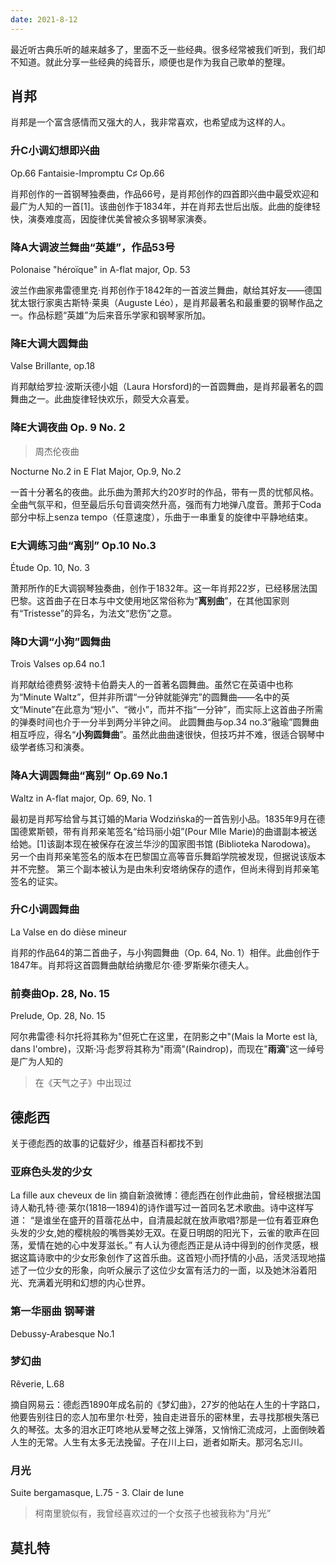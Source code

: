 ```yaml
---
date: 2021-8-12
---
```


最近听古典乐听的越来越多了，里面不乏一些经典。很多经常被我们听到，我们却不知道。就此分享一些经典的纯音乐，顺便也是作为我自己歌单的整理。

## 肖邦
肖邦是一个富含感情而又强大的人，我非常喜欢，也希望成为这样的人。

### 升C小调幻想即兴曲 
Op.66 Fantaisie-Impromptu C♯ Op.66 

肖邦创作的一首钢琴独奏曲，作品66号，是肖邦创作的四首即兴曲中最受欢迎和最广为人知的一首[1]。该曲创作于1834年，并在肖邦去世后出版。此曲的旋律轻快，演奏难度高，因旋律优美曾被众多钢琴家演奏。

### 降A大调波兰舞曲“英雄”，作品53号
Polonaise "héroïque" in A-flat major, Op. 53 

波兰作曲家弗雷德里克·肖邦创作于1842年的一首波兰舞曲，献给其好友——德国犹太银行家奥古斯特·莱奥（Auguste Léo），是肖邦最著名和最重要的钢琴作品之一。作品标题“英雄”为后来音乐学家和钢琴家所加。

### 降E大调大圆舞曲
Valse Brillante, op.18 

肖邦献给罗拉·波斯沃德小姐（Laura Horsford)的一首圆舞曲，是肖邦最著名的圆舞曲之一。此曲旋律轻快欢乐，颇受大众喜爱。

### 降E大调夜曲 Op. 9 No. 2

> 周杰伦夜曲

Nocturne No.2 in E Flat Major, Op.9, No.2 

一首十分著名的夜曲。此乐曲为萧邦大约20岁时的作品，带有一贯的忧郁风格。
全曲气氛平和，但至最后乐句音调突然升高，强而有力地弹八度音。萧邦于Coda部分中标上senza tempo（任意速度），乐曲于一串重复的旋律中平静地结束。

### E大调练习曲“离别” Op.10 No.3
Étude Op. 10, No. 3 

萧邦所作的E大调钢琴独奏曲，创作于1832年。这一年肖邦22岁，已经移居法国巴黎。这首曲子在日本与中文使用地区常俗称为“**离别曲**”，在其他国家则有“Tristesse”的异名，为法文“悲伤”之意。

### 降D大调“小狗”圆舞曲
Trois Valses op.64 no.1 

肖邦献给德费努·波特卡伯爵夫人的一首著名圆舞曲。虽然它在英语中也称为“Minute Waltz”，但并非所谓“一分钟就能弹完”的圆舞曲——名中的英文“Minute”在此意为“短小”、“微小”，而并不指“一分钟”，而实际上这首曲子所需的弹奏时间也介于一分半到两分半钟之间。
此圆舞曲与op.34 no.3“融瑜”圆舞曲相互呼应，得名“**小狗圆舞曲**”。虽然此曲曲速很快，但技巧并不难，很适合钢琴中级学者练习和演奏。

### 降A大调圆舞曲“离别” Op.69 No.1
Waltz in A-flat major, Op. 69, No. 1 

最初是肖邦写给曾与其订婚的Maria Wodzińska的一首告别小品。1835年9月在德国德累斯顿，带有肖邦亲笔签名“给玛丽小姐”(Pour Mlle Marie)的曲谱副本被送给她。[1]该副本现在被保存在波兰华沙的国家图书馆 (Biblioteka Narodowa)。 另一个由肖邦亲笔签名的版本在巴黎国立高等音乐舞蹈学院被发现，但据说该版本并不完整。 第三个副本被认为是由朱利安塔纳保存的遗作，但尚未得到肖邦亲笔签名的证实。

### 升C小调圆舞曲
La Valse en do dièse mineur 

肖邦的作品64的第二首曲子，与小狗圆舞曲（Op. 64, No. 1）相伴。此曲创作于1847年。肖邦将这首圆舞曲献给纳撒尼尔·德·罗斯柴尔德夫人。

### 前奏曲Op. 28, No. 15
Prelude, Op. 28, No. 15 

阿尔弗雷德·科尔托将其称为"但死亡在这里，在阴影之中"(Mais la Morte est là, dans l'ombre)，汉斯·冯·彪罗将其称为"雨滴"(Raindrop)，而现在"**雨滴**"这一绰号是广为人知的

> 在《天气之子》中出现过

## 德彪西
关于德彪西的故事的记载好少，维基百科都找不到

### 亚麻色头发的少女
La fille aux cheveux de lin 
摘自新浪微博：德彪西在创作此曲前，曾经根据法国诗人勒孔特·德·莱尔(1818—1894)的诗作谱写过一首同名艺术歌曲。诗中这样写道：
“是谁坐在盛开的苜蓿花丛中，自清晨起就在放声歌唱?那是一位有着亚麻色头发的少女,她的樱桃般的嘴唇美妙无双。在夏日明朗的阳光下，云雀的歌声在回荡，爱情在她的心中发芽滋长。”
有人认为德彪西正是从诗中得到的创作灵感，根据这篇诗歌中的少女形象创作了这首乐曲。这首短小而抒情的小品，活灵活现地描述了一位少女的形象，向听众展示了这位少女富有活力的一面，以及她沐浴着阳光、充满着光明和幻想的内心世界。 

### 第一华丽曲 钢琴谱 
Debussy-Arabesque No.1

### 梦幻曲
Rêverie, L.68

摘自网易云：德彪西1890年成名前的《梦幻曲》，27岁的他站在人生的十字路口，他要告别往日的恋人加布里尔·杜旁，独自走进音乐的密林里，去寻找那根失落已久的琴弦。太多的泪水正叮咚地从爱琴之弦上弹落，又悄悄汇流成河，上面倒映着人生的无常。人生有太多无法挽留。子在川上曰，逝者如斯夫。那河名忘川。

### 月光
Suite bergamasque, L.75 - 3. Clair de lune

> 柯南里貌似有，我曾经喜欢过的一个女孩子也被我称为“月光”

## 莫扎特
 


